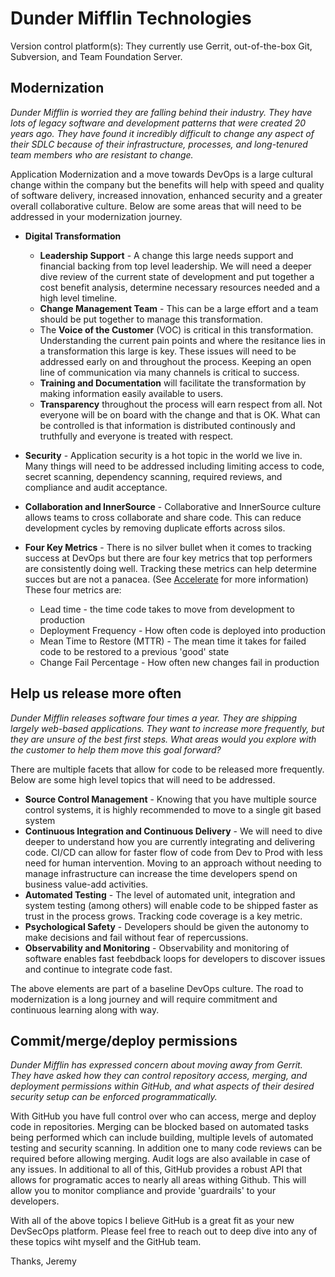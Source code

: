 # Dunder Mifflin Technologies

Version control platform(s): They currently use Gerrit, out-of-the-box Git, Subversion, and Team Foundation Server.

## Modernization

_Dunder Mifflin is worried they are falling behind their industry. They have lots of legacy software and development patterns that were created 20 years ago. They have found it incredibly difficult to change any aspect of their SDLC because of their infrastructure, processes, and long-tenured team members who are resistant to change._

Application Modernization and a move towards DevOps is a large cultural change within the company but the benefits will help with speed and quality of software delivery, increased innovation, enhanced security and a greater overall collaborative culture. Below are some areas that will need to be addressed in your modernization journey.

- **Digital Transformation**

  - **Leadership Support** - A change this large needs support and financial backing from top level leadership. We will need a deeper dive review of the current state of development and put together a cost benefit analysis, determine necessary resources needed and a high level timeline.
  - **Change Management Team** - This can be a large effort and a team should be put together to manage this transformation.
  - The **Voice of the Customer** (VOC) is critical in this transformation. Understanding the current pain points and where the resitance lies in a transformation this large is key. These issues will need to be addressed early on and throughout the process. Keeping an open line of communication via many channels is critical to success.
  - **Training and Documentation** will facilitate the transformation by making information easily available to users.
  - **Transparency** throughout the process will earn respect from all. Not everyone will be on board with the change and that is OK. What can be controlled is that information is distributed continously and truthfully and everyone is treated with respect.

- **Security** - Application security is a hot topic in the world we live in. Many things will need to be addressed including limiting access to code, secret scanning, dependency scanning, required reviews, and compliance and audit acceptance.
- **Collaboration and InnerSource** - Collaborative and InnerSource culture allows teams to cross collaborate and share code. This can reduce development cycles by removing duplicate efforts across silos.
- **Four Key Metrics** - There is no silver bullet when it comes to tracking success at DevOps but there are four key metrics that top performers are consistently doing well. Tracking these metrics can help determine succes but are not a panacea. (See [Accelerate](https://itrevolution.com/book/accelerate/) for more information) These four metrics are:
  - Lead time - the time code takes to move from development to production
  - Deployment Frequency - How often code is deployed into production
  - Mean Time to Restore (MTTR) - The mean time it takes for failed code to be restored to a previous 'good' state
  - Change Fail Percentage - How often new changes fail in production

## Help us release more often

_Dunder Mifflin releases software four times a year. They are shipping largely web-based applications. They want to increase more frequently, but they are unsure of the best first steps. What areas would you explore with the customer to help them move this goal forward?_

There are multiple facets that allow for code to be released more frequently. Below are some high level topics that will need to be addressed.

- **Source Control Management** - Knowing that you have multiple source control systems, it is highly recommended to move to a single git based system
- **Continuous Integration and Continuous Delivery** - We will need to dive deeper to understand how you are currently integrating and delivering code. CI/CD can allow for faster flow of code from Dev to Prod with less need for human intervention. Moving to an approach without needing to manage infrastructure can increase the time developers spend on business value-add activities.
- **Automated Testing** - The level of automated unit, integration and system testing (among others) will enable code to be shipped faster as trust in the process grows. Tracking code coverage is a key metric.
- **Psychological Safety** - Developers should be given the autonomy to make decisions and fail without fear of repercussions.
- **Observability and Monitoring** - Observability and monitoring of software enables fast feebdback loops for developers to discover issues and continue to integrate code fast.

The above elements are part of a baseline DevOps culture. The road to modernization is a long journey and will require commitment and continuous learning along with way.

## Commit/merge/deploy permissions

_Dunder Mifflin has expressed concern about moving away from Gerrit. They have asked how they can control repository access, merging, and deployment permissions within GitHub, and what aspects of their desired security setup can be enforced programmatically._

With GitHub you have full control over who can access, merge and deploy code in repositories. Merging can be blocked based on automated tasks being performed which can include building, multiple levels of automated testing and security scanning. In addition one to many code reviews can be required before allowing merging.
Audit logs are also available in case of any issues.
In additional to all of this, GitHub provides a robust API that allows for programatic acces to nearly all areas withing Github. This will allow you to monitor compliance and provide 'guardrails' to your developers.

With all of the above topics I believe GitHub is a great fit as your new DevSecOps platform. Please feel free to reach out to deep dive into any of these topics wiht myself and the GitHub team.

Thanks,
Jeremy
